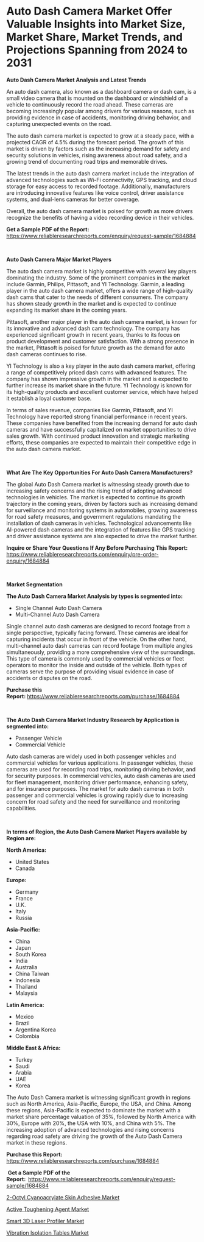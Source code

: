 <p><h1>Auto Dash Camera Market Offer Valuable Insights into Market Size, Market Share, Market Trends, and Projections Spanning from 2024 to 2031</h1></p><p><strong>Auto Dash Camera Market Analysis and Latest Trends</strong></p>
<p><p>An auto dash camera, also known as a dashboard camera or dash cam, is a small video camera that is mounted on the dashboard or windshield of a vehicle to continuously record the road ahead. These cameras are becoming increasingly popular among drivers for various reasons, such as providing evidence in case of accidents, monitoring driving behavior, and capturing unexpected events on the road.</p><p>The auto dash camera market is expected to grow at a steady pace, with a projected CAGR of 4.5% during the forecast period. The growth of this market is driven by factors such as the increasing demand for safety and security solutions in vehicles, rising awareness about road safety, and a growing trend of documenting road trips and memorable drives.</p><p>The latest trends in the auto dash camera market include the integration of advanced technologies such as Wi-Fi connectivity, GPS tracking, and cloud storage for easy access to recorded footage. Additionally, manufacturers are introducing innovative features like voice control, driver assistance systems, and dual-lens cameras for better coverage.</p><p>Overall, the auto dash camera market is poised for growth as more drivers recognize the benefits of having a video recording device in their vehicles.</p></p>
<p><strong>Get a Sample PDF of the Report:&nbsp;</strong> <a href="https://www.reliableresearchreports.com/enquiry/request-sample/1684884">https://www.reliableresearchreports.com/enquiry/request-sample/1684884</a></p>
<p>&nbsp;</p>
<p><strong>Auto Dash Camera Major Market Players</strong></p>
<p><p>The auto dash camera market is highly competitive with several key players dominating the industry. Some of the prominent companies in the market include Garmin, Philips, Pittasoft, and YI Technology. Garmin, a leading player in the auto dash camera market, offers a wide range of high-quality dash cams that cater to the needs of different consumers. The company has shown steady growth in the market and is expected to continue expanding its market share in the coming years.</p><p>Pittasoft, another major player in the auto dash camera market, is known for its innovative and advanced dash cam technology. The company has experienced significant growth in recent years, thanks to its focus on product development and customer satisfaction. With a strong presence in the market, Pittasoft is poised for future growth as the demand for auto dash cameras continues to rise.</p><p>YI Technology is also a key player in the auto dash camera market, offering a range of competitively priced dash cams with advanced features. The company has shown impressive growth in the market and is expected to further increase its market share in the future. YI Technology is known for its high-quality products and excellent customer service, which have helped it establish a loyal customer base.</p><p>In terms of sales revenue, companies like Garmin, Pittasoft, and YI Technology have reported strong financial performance in recent years. These companies have benefited from the increasing demand for auto dash cameras and have successfully capitalized on market opportunities to drive sales growth. With continued product innovation and strategic marketing efforts, these companies are expected to maintain their competitive edge in the auto dash camera market.</p></p>
<p>&nbsp;</p>
<p><strong>What Are The Key Opportunities For Auto Dash Camera Manufacturers?</strong></p>
<p><p>The global Auto Dash Camera market is witnessing steady growth due to increasing safety concerns and the rising trend of adopting advanced technologies in vehicles. The market is expected to continue its growth trajectory in the coming years, driven by factors such as increasing demand for surveillance and monitoring systems in automobiles, growing awareness for road safety measures, and government regulations mandating the installation of dash cameras in vehicles. Technological advancements like AI-powered dash cameras and the integration of features like GPS tracking and driver assistance systems are also expected to drive the market further.</p></p>
<p><strong>Inquire or Share Your Questions If Any Before Purchasing This Report:</strong> <a href="https://www.reliableresearchreports.com/enquiry/pre-order-enquiry/1684884">https://www.reliableresearchreports.com/enquiry/pre-order-enquiry/1684884</a></p>
<p>&nbsp;</p>
<p><strong>Market Segmentation</strong></p>
<p><strong>The Auto Dash Camera Market Analysis by types is segmented into:</strong></p>
<p><ul><li>Single Channel Auto Dash Camera</li><li>Multi-Channel Auto Dash Camera</li></ul></p>
<p><p>Single channel auto dash cameras are designed to record footage from a single perspective, typically facing forward. These cameras are ideal for capturing incidents that occur in front of the vehicle. On the other hand, multi-channel auto dash cameras can record footage from multiple angles simultaneously, providing a more comprehensive view of the surroundings. This type of camera is commonly used by commercial vehicles or fleet operators to monitor the inside and outside of the vehicle. Both types of cameras serve the purpose of providing visual evidence in case of accidents or disputes on the road.</p></p>
<p><strong>Purchase this Report:&nbsp;</strong><a href="https://www.reliableresearchreports.com/purchase/1684884">https://www.reliableresearchreports.com/purchase/1684884</a></p>
<p>&nbsp;</p>
<p><strong>The Auto Dash Camera Market Industry Research by Application is segmented into:</strong></p>
<p><ul><li>Passenger Vehicle</li><li>Commercial Vehicle</li></ul></p>
<p><p>Auto dash cameras are widely used in both passenger vehicles and commercial vehicles for various applications. In passenger vehicles, these cameras are used for recording road trips, monitoring driving behavior, and for security purposes. In commercial vehicles, auto dash cameras are used for fleet management, monitoring driver performance, enhancing safety, and for insurance purposes. The market for auto dash cameras in both passenger and commercial vehicles is growing rapidly due to increasing concern for road safety and the need for surveillance and monitoring capabilities.</p></p>
<p>&nbsp;</p>
<p><strong>In terms of Region, the Auto Dash Camera Market Players available by Region are:</strong></p>
<p>
    <p> <strong> North America: </strong>
        <ul>
            <li>United States</li>
            <li>Canada</li>
        </ul>
        </p> 
    <p> <strong> Europe: </strong>
        <ul>
            <li>Germany</li>
            <li>France</li>
            <li>U.K.</li>
            <li>Italy</li>
            <li>Russia</li>
        </ul>
        </p> 
    <p> <strong> Asia-Pacific: </strong>
        <ul>
            <li>China</li>
            <li>Japan</li>
            <li>South Korea</li>
            <li>India</li>
            <li>Australia</li>
            <li>China Taiwan</li>
            <li>Indonesia</li>
            <li>Thailand</li>
            <li>Malaysia</li>
        </ul>
        </p> 
    <p> <strong> Latin America: </strong>
        <ul>
            <li>Mexico</li>
            <li>Brazil</li>
            <li>Argentina Korea</li>
            <li>Colombia</li>
        </ul>
        </p> 
    <p> <strong> Middle East & Africa: </strong>
        <ul>
            <li>Turkey</li>
            <li>Saudi</li>
            <li>Arabia</li>
            <li>UAE</li>
            <li>Korea</li>
        </ul>
    </p>
    </p>
<p><p>The Auto Dash Camera market is witnessing significant growth in regions such as North America, Asia-Pacific, Europe, the USA, and China. Among these regions, Asia-Pacific is expected to dominate the market with a market share percentage valuation of 35%, followed by North America with 30%, Europe with 20%, the USA with 10%, and China with 5%. The increasing adoption of advanced technologies and rising concerns regarding road safety are driving the growth of the Auto Dash Camera market in these regions.</p></p>
<p><strong>Purchase this Report: </strong><a href="https://www.reliableresearchreports.com/purchase/1684884">https://www.reliableresearchreports.com/purchase/1684884</a></p>
<p>&nbsp;<strong>Get a Sample PDF of the Report:&nbsp;&nbsp;</strong><a href="https://www.reliableresearchreports.com/enquiry/request-sample/1684884">https://www.reliableresearchreports.com/enquiry/request-sample/1684884</a></p>
<p><strong></strong></p>
<p><p><a href="https://github.com/sonuprakash1/Market-Research-Report-List-1/blob/main/2-octyl-cyanoacrylate-skin-adhesive-market.md">2-Octyl Cyanoacrylate Skin Adhesive Market</a></p><p><a href="https://github.com/PeterParrish5/Market-Research-Report-List-3/blob/main/active-toughening-agent-market.md">Active Toughening Agent Market</a></p><p><a href="https://github.com/Whitneyboyettebo9kiw7yr13/Market-Research-Report-List-1/blob/main/smart-3d-laser-profiler-market.md">Smart 3D Laser Profiler Market</a></p><p><a href="https://github.com/laholand/Market-Research-Report-List-2/blob/main/vibration-isolation-tables-market.md">Vibration Isolation Tables Market</a></p></p>